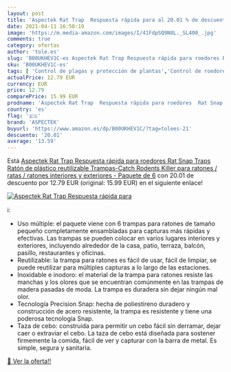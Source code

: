 ```yaml
---
layout: post
title: 'Aspectek Rat Trap  Respuesta rápida para al 20.01 % de descuento'
date: 2021-04-11 16:50:19
image: 'https://m.media-amazon.com/images/I/41FdpSQ9N8L._SL400_.jpg'
comments: true
category: ofertas
author: 'tole.es'
slug: 'B00UKHEV1C-es Aspectek Rat Trap Respuesta rápida para roedores Rat Snap...'
sku: 'B00UKHEV1C-es'
tags: [ 'Control de plagas y protección de plantas','Control de roedores','Jardinería','Jardín','aspectek','ratón', ]
actualPrice: 12.79 EUR
currency: EUR
price: 12.79
comparePrice: 15.99 EUR
prodname: 'Aspectek Rat Trap  Respuesta rápida para roedores  Rat Snap Traps Ratón de plástico reutilizable  Trampas-Catch Rodents Killer para ratones / ratas / ratones interiores y exteriores - Paquete de 6'
country: 'es'
flag: '🇪🇸'
brand: 'ASPECTEK'
buyurl: 'https://www.amazon.es/dp/B00UKHEV1C/?tag=tolees-21'
descuento: '20.01'
average: '13.59'
---
```


Está [Aspectek Rat Trap  Respuesta rápida para roedores  Rat Snap Traps Ratón de plástico reutilizable  Trampas-Catch Rodents Killer para ratones / ratas / ratones interiores y exteriores - Paquete de 6](https://www.amazon.es/dp/B00UKHEV1C/?tag=tolees-21) con 20.01 de descuento por 12.79 EUR (original: 15.99 EUR) en el siguiente enlace!

[![Aspectek Rat Trap  Respuesta rápida para](https://m.media-amazon.com/images/I/41FdpSQ9N8L._SL400_.jpg)](https://www.amazon.es/dp/B00UKHEV1C/?tag=tolees-21)

ℹ️:

- Uso múltiple: el paquete viene con 6 trampas para ratones de tamaño pequeño completamente ensambladas para capturas más rápidas y efectivas. Las trampas se pueden colocar en varios lugares interiores y exteriores, incluyendo alrededor de la casa, patio, terraza, balcón, pasillo, restaurantes y oficinas.
- Reutilizable: la trampa para ratones es fácil de usar, fácil de limpiar, se puede reutilizar para múltiples capturas a lo largo de las estaciones.
- Inoxidable e inodoro: el material de la trampa para ratones resiste las manchas y los olores que se encuentran comúnmente en las trampas de madera pasadas de moda. La trampa es duradera sin dejar ningún mal olor.
- Tecnología Precision Snap: hecha de poliestireno duradero y construcción de acero resistente, la trampa es resistente y tiene una poderosa tecnología Snap.
- Taza de cebo: construida para permitir un cebo fácil sin derramar, dejar caer o extraviar el cebo. La taza de cebo está diseñada para sostener firmemente la comida, fácil de ver y capturar con la barra de metal. Es simple, segura y sanitaria.

[🛒 Ver la oferta!!](https://www.amazon.es/dp/B00UKHEV1C/?tag=tolees-21)
